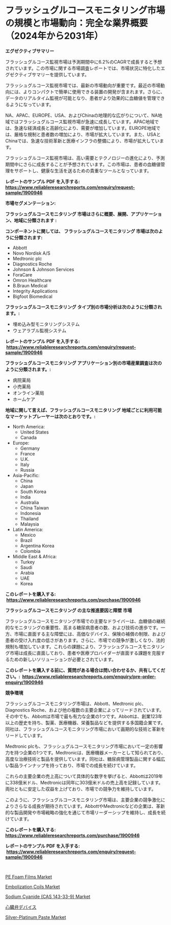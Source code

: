 <p><h1>フラッシュグルコースモニタリング市場の規模と市場動向：完全な業界概要（2024年から2031年）</h1></p><p><strong>エグゼクティブサマリー</strong></p>
<p><p>フラッシュグルコース監視市場は予測期間中に6.2%のCAGRで成長すると予想されています。この市場に関する市場調査レポートでは、市場状況に特化したエグゼクティブサマリーを提供しています。</p><p>フラッシュグルコース監視市場では、最新の市場動向が重要です。最近の市場動向には、よりコンパクトで簡単に使用できる装置の開発が含まれます。さらに、データのリアルタイム監視が可能となり、患者がより効果的に血糖値を管理できるようになっています。</p><p>NA、APAC、EUROPE、USA、およびChinaの地理的な広がりについて、NA地域ではフラッシュグルコース監視市場が急速に成長しています。APAC地域では、急速な経済成長と高齢化により、需要が増加しています。EUROPE地域では、厳格な規制と患者数の増加により、市場が拡大しています。また、USAとChinaでは、急速な技術革新と医療インフラの整備により、市場が拡大しています。</p><p>フラッシュグルコース監視市場は、高い需要とテクノロジーの進化により、予測期間中にさらに成長することが予想されています。この市場は、患者の血糖値管理をサポートし、健康な生活を送るための貴重なツールとなっています。</p></p>
<p><strong>レポートのサンプル PDF を入手する: <a href="https://www.reliableresearchreports.com/enquiry/request-sample/1900946">https://www.reliableresearchreports.com/enquiry/request-sample/1900946</a></strong></p>
<p><strong>市場セグメンテーション:</strong></p>
<p><strong> フラッシュグルコースモニタリング 市場はさらに概要、展開、アプリケーション、地域に分類されます :</strong></p>
<p><strong>コンポーネントに関しては、 フラッシュグルコースモニタリング 市場は次のように分類されます: &nbsp;</strong></p>
<p><ul><li>Abbott</li><li>Novo Nordisk A/S</li><li>Medtronic plc</li><li>Diagnostics Roche</li><li>Johnson & Johnson Services</li><li>ForaCare</li><li>Omron Healthcare</li><li>B.Braun Medical</li><li>Integrity Applications</li><li>Bigfoot Biomedical</li></ul></p>
<p><strong> フラッシュグルコースモニタリング タイプ別の市場分析は次のように分類されます。:</strong></p>
<p><ul><li>埋め込み型モニタリングシステム</li><li>ウェアラブル監視システム</li></ul></p>
<p><strong>レポートのサンプル PDF を入手する: &nbsp;<a href="https://www.reliableresearchreports.com/enquiry/request-sample/1900946">https://www.reliableresearchreports.com/enquiry/request-sample/1900946</a></strong></p>
<p><strong> フラッシュグルコースモニタリング アプリケーション別の市場産業調査は次のように分類されます。:</strong></p>
<p><ul><li>病院薬局</li><li>小売薬局</li><li>オンライン薬局</li><li>ホームケア</li></ul></p>
<p><strong>地域に関して言えば、フラッシュグルコースモニタリング 地域ごとに利用可能なマーケットプレーヤーは次のとおりです。:</strong></p>
<p><ul>
    <li>
        North America:
        <ul>
            <li>United States</li>
            <li>Canada</li>
        </ul>
    </li>
    <li>
        Europe:
        <ul>
            <li>Germany</li>
            <li>France</li>
            <li>U.K.</li>
            <li>Italy</li>
            <li>Russia</li>
        </ul>
    </li>
    <li>
        Asia-Pacific:
        <ul>
            <li>China</li>
            <li>Japan</li>
            <li>South Korea</li>
            <li>India</li>
            <li>Australia</li>
            <li>China Taiwan</li>
            <li>Indonesia</li>
            <li>Thailand</li>
            <li>Malaysia</li>
        </ul>
    </li>
    <li>
        Latin America:
        <ul>
            <li>Mexico</li>
            <li>Brazil</li>
            <li>Argentina Korea</li>
            <li>Colombia</li>
        </ul>
    </li>
    <li>
        Middle East & Africa:
        <ul>
            <li>Turkey</li>
            <li>Saudi</li>
            <li>Arabia</li>
            <li>UAE</li>
            <li>Korea</li>
        </ul>
    </li>
    </ul></p>
<p><strong>このレポートを購入する: &nbsp;<a href="https://www.reliableresearchreports.com/purchase/1900946">https://www.reliableresearchreports.com/purchase/1900946</a></strong></p>
<p><strong>フラッシュグルコースモニタリング の主な推進要因と障壁 市場</strong></p>
<p><p>フラッシュグルコースモニタリング市場での主要なドライバーは、血糖値の継続的なモニタリングの重要性、高まる糖尿病患者の数、および技術の進歩です。一方、市場に直面する主な障壁には、高価なデバイス、保険の補償の制限、および患者の受け入れ度の低さがあります。さらに、市場での競争が激しくなり、法的規制も増加しています。これらの課題により、フラッシュグルコースモニタリング市場は成長に直面しており、患者や医療プロバイダーが直面する課題を克服するための新しいソリューションが必要とされています。</p></p>
<p><strong>このレポートを購入する前に、質問がある場合は問い合わせるか、共有してください。:&nbsp; <a href="https://www.reliableresearchreports.com/enquiry/pre-order-enquiry/1900946">https://www.reliableresearchreports.com/enquiry/pre-order-enquiry/1900946</a></strong></p>
<p><strong>競争環境</strong></p>
<p><p>フラッシュグルコースモニタリング市場は、Abbott、Medtronic plc、Diagnostics Roche、および他の複数の主要企業によってリードされています。その中でも、Abbottは市場で最も有力な企業の1つです。Abbottは、創業123年以上の歴史を持ち、製薬、医療機器、栄養製品などを提供する多国籍企業です。同社は、フラッシュグルコースモニタリング市場において画期的な技術と革新をリードしています。</p><p>Medtronic plcも、フラッシュグルコースモニタリング市場において一定の影響力を持つ企業の1つです。Medtronicは、医療機器メーカーとして知られており、高度な治療技術と製品を提供しています。同社は、糖尿病管理製品に関する幅広い製品ラインナップを持っており、市場での成長を続けています。</p><p>これらの主要企業の売上高について具体的な数字を挙げると、Abbottは2019年に338億米ドル、Medtronicは同年に303億米ドルの売上高を記録しています。両社ともに安定した収益を上げており、市場での競争力を維持しています。</p><p>このように、フラッシュグルコースモニタリング市場は、主要企業の競争激化によりさらなる成長が期待されています。AbbottやMedtronicなどの企業は、革新的な製品開発や市場戦略の強化を通じて市場リーダーシップを維持し、成長を続けています。</p></p>
<p><strong>このレポートを購入する: &nbsp; <a href="https://www.reliableresearchreports.com/purchase/1900946">https://www.reliableresearchreports.com/purchase/1900946</a></strong></p>
<p><strong>レポートのサンプル PDF を入手する: &nbsp;<a href="https://www.reliableresearchreports.com/enquiry/request-sample/1900946">https://www.reliableresearchreports.com/enquiry/request-sample/1900946</a></strong><strong></strong></p>
<p>&nbsp;</p>
<p><p><a href="https://issuu.com/reportprime-2/docs/pe-foam-films-market-size-2030.pptx">PE Foam Films Market</a></p><p><a href="https://three-jumbo-f6d.notion.site/Embolization-Coils-Market-Size-2024-2031-Global-Industrial-Analysis-Key-Geographical-Regions-Mar-092f7603da604a3aa34108fc45dbed8f">Embolization Coils Market</a></p><p><a href="https://github.com/prosalinda88/Market-Research-Report-List-3/blob/main/sodium-cyanide-cas-143-33-9-market.md">Sodium Cyanide (CAS 143-33-9) Market</a></p><p><a href="https://github.com/bevdtkn4419963/Market-Research-Report-List-1/blob/main/60905831677.md">心臓弁デバイス</a></p><p><a href="https://github.com/globismark/Market-Research-Report-List-2/blob/main/silver-platinum-paste-market.md">Silver-Platinum Paste Market</a></p></p>